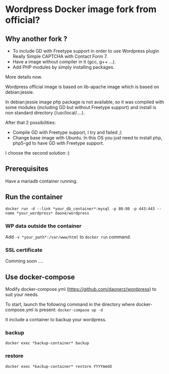 # Wordpress Docker image fork from official?
## Why another fork ?

* To include GD with Freetype support in order to use Wordpress plugin Really Simple CAPTCHA with Contact Form 7.
* Have a image without compiler in it (gcc, g++ ...).
* Add PHP modules by simply installing packages.


More details now.

Wordpress official image is based on lib-apache image which is based on debian:jessie.

In debian:jessie image php package is not available, so it was compiled with some modules (including GD but without Freetype support) and install is non standard directory (/usr/local/....).

After that 2 possibilities:
 * Compile GD with Freetype support, I try and failed ;)
 * Change base image with Ubuntu. In this OS you just need to install php, php5-gd to have GD with Freetype support.

I choose the second solution :)

## Prerequisites
Have a mariadb container running.

## Run the container
 ```docker run -d --link *your_db_container*:mysql -p 80:80 -p 443:443 --name *your_wordpress* daone/wordpress```

### WP data outside the container
 Add ```-v *your_path*:/var/www/html``` to ```docker run``` command.

### SSL certificate
 Comming soon ....

## Use docker-compose
 Modify docker-compose.yml (https://github.com/daonerz/wordpress) to suit your needs.

 To start, launch the following command in the directory where docker-compose.yml is present:
 ```docker-compose up -d```

 It include a container to backup your wordpress.

### backup
 ```docker exec *backup-container* backup```

### restore
 ```docker exec *backup-container* restore YYYYmmdd```
